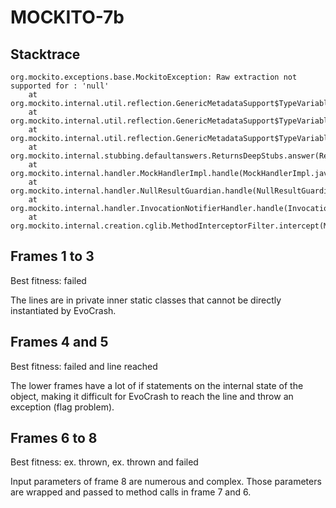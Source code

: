# MOCKITO-7b

## Stacktrace

```
org.mockito.exceptions.base.MockitoException: Raw extraction not supported for : 'null'
	at org.mockito.internal.util.reflection.GenericMetadataSupport$TypeVariableReturnType.extractRawTypeOf(GenericMetadataSupport.java:407)
	at org.mockito.internal.util.reflection.GenericMetadataSupport$TypeVariableReturnType.extractRawTypeOf(GenericMetadataSupport.java:405)
	at org.mockito.internal.util.reflection.GenericMetadataSupport$TypeVariableReturnType.rawType(GenericMetadataSupport.java:385)
	at org.mockito.internal.stubbing.defaultanswers.ReturnsDeepStubs.answer(ReturnsDeepStubs.java:51)
	at org.mockito.internal.handler.MockHandlerImpl.handle(MockHandlerImpl.java:93)
	at org.mockito.internal.handler.NullResultGuardian.handle(NullResultGuardian.java:29)
	at org.mockito.internal.handler.InvocationNotifierHandler.handle(InvocationNotifierHandler.java:38)
	at org.mockito.internal.creation.cglib.MethodInterceptorFilter.intercept(MethodInterceptorFilter.java:59)
```

## Frames 1 to 3

Best fitness: failed

The lines are in private inner static classes that cannot be directly instantiated by EvoCrash.

## Frames 4 and 5

Best fitness: failed and line reached

The lower frames have a lot of if statements on the internal state of the object, making it difficult for EvoCrash to reach the line and throw an exception (flag problem).

## Frames 6 to 8

Best fitness: ex. thrown, ex. thrown and failed

Input parameters of frame 8 are numerous and complex. Those parameters are wrapped and passed to method calls in frame 7 and 6.
